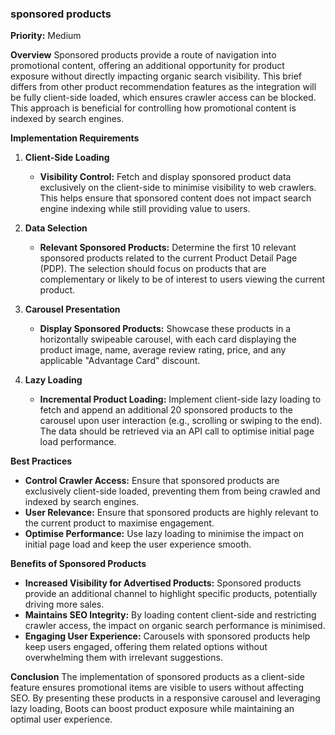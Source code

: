 
### sponsored products

**Priority:** Medium

**Overview**
Sponsored products provide a route of navigation into promotional content, offering an additional opportunity for product exposure without directly impacting organic search visibility. This brief differs from other product recommendation features as the integration will be fully client-side loaded, which ensures crawler access can be blocked. This approach is beneficial for controlling how promotional content is indexed by search engines.

**Implementation Requirements**

1. **Client-Side Loading**
   - **Visibility Control:** Fetch and display sponsored product data exclusively on the client-side to minimise visibility to web crawlers. This helps ensure that sponsored content does not impact search engine indexing while still providing value to users.

2. **Data Selection**
   - **Relevant Sponsored Products:** Determine the first 10 relevant sponsored products related to the current Product Detail Page (PDP). The selection should focus on products that are complementary or likely to be of interest to users viewing the current product.

3. **Carousel Presentation**
   - **Display Sponsored Products:** Showcase these products in a horizontally swipeable carousel, with each card displaying the product image, name, average review rating, price, and any applicable "Advantage Card" discount.

4. **Lazy Loading**
   - **Incremental Product Loading:** Implement client-side lazy loading to fetch and append an additional 20 sponsored products to the carousel upon user interaction (e.g., scrolling or swiping to the end). The data should be retrieved via an API call to optimise initial page load performance.

**Best Practices**

- **Control Crawler Access:** Ensure that sponsored products are exclusively client-side loaded, preventing them from being crawled and indexed by search engines.
- **User Relevance:** Ensure that sponsored products are highly relevant to the current product to maximise engagement.
- **Optimise Performance:** Use lazy loading to minimise the impact on initial page load and keep the user experience smooth.

**Benefits of Sponsored Products**

- **Increased Visibility for Advertised Products:** Sponsored products provide an additional channel to highlight specific products, potentially driving more sales.
- **Maintains SEO Integrity:** By loading content client-side and restricting crawler access, the impact on organic search performance is minimised.
- **Engaging User Experience:** Carousels with sponsored products help keep users engaged, offering them related options without overwhelming them with irrelevant suggestions.

**Conclusion**
The implementation of sponsored products as a client-side feature ensures promotional items are visible to users without affecting SEO. By presenting these products in a responsive carousel and leveraging lazy loading, Boots can boost product exposure while maintaining an optimal user experience.
